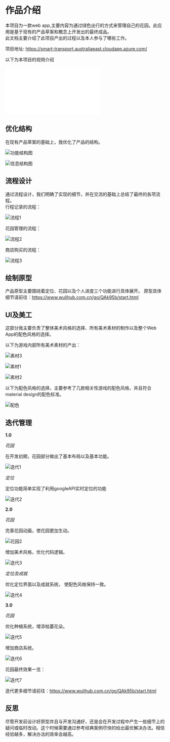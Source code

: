 # 作品介绍
本项目为一款web app,主要内容为通过绿色出行的方式来管理自己的花园。此应用是基于现有的产品草案和概念上开发出的最终成品。  
此文档主要介绍了此项目产出的过程以及本人参与了哪些工作。  

项目地址: https://smart-transport.australiaeast.cloudapp.azure.com/    

以下为本项目的视频介绍 

<iframe src="//player.bilibili.com/player.html?aid=203289530&bvid=BV1Vh411f7AW&cid=272820992&page=1" scrolling="no" border="0" frameborder="no" framespacing="0" allowfullscreen="true"> </iframe>

## 优化结构
在现有产品草案的基础上，我优化了产品的结构。 

![功能结构图](img/1.png "功能结构图")  

![信息结构图](img/22.png "信息结构图")

## 流程设计  
通过流程设计，我们明确了实现的细节，并在交流的基础上总结了最终的各项流程。  
行程记录的流程：  

![流程1](img/流程1.png "流程1")    

花园管理的流程：  

![流程2](img/流程2.png "流程2")    

商店购买的流程：  

![流程3](img/流程3.png "流程3")  

## 绘制原型  

产品原型主要围绕着定位、花园以及个人进度三个功能进行具体展开。
原型具体细节请前往：https://www.wulihub.com.cn/go/QAk95b/start.html  

## UI及美工  

这部分我主要负责了整体美术风格的选择、所有美术素材的制作以及整个Web App的配色风格的选择。  

以下为游戏内部所有美术素材的产出：  

![素材3](img/素材3.jpg "素材3")  

![素材1](img/素材1.jpg "素材1")    

![素材2](img/素材2.jpg "素材2")  

以下为配色风格的选择，主要参考了几款相关性游戏的配色风格，并且符合material design的配色标准。  

![配色](img/配色.jpg "配色")  


## 迭代管理  

**1.0**   

*花园*  

在开发初期，花园部分做出了基本布局以及基本功能。

![迭代1](img/迭代1.jpg "迭代1")  
  

*定位*

定位功能简单实现了利用googleAPI实时定位的功能  

![迭代2](img/迭代2.jpg "迭代2")  

**2.0**  

*花园*

完善花园动画，使花园更加生动。

![花园2](img/34.png "花园2")   

增加美术风格，优化代码逻辑。  

![迭代3](img/迭代3.jpg "迭代3") 

*定位及成就*  

优化定位界面以及成就系统， 使配色风格保持一致。  

![迭代4](img/迭代4.jpg "迭代4") 

**3.0**  

*花园*  

优化种植系统，增添枯萎花朵。  

![迭代5](img/迭代5.jpg "迭代5") 

增加商店系统。 

![迭代6](img/迭代6.jpg "迭代6")   

花园最终效果一览：  

![迭代7](img/迭代7.jpg "迭代7") 


迭代更多细节请前往：https://www.wulihub.com.cn/go/QAk95b/start.html

## 反思  

尽管开发前设计好原型并且与开发沟通好，还是会在开发过程中产生一些细节上的疑问或临时改动。这个时候需要通过参考经典案例尽快的给出最优解决办法。相信经验越多，解决办法的效率会越高。